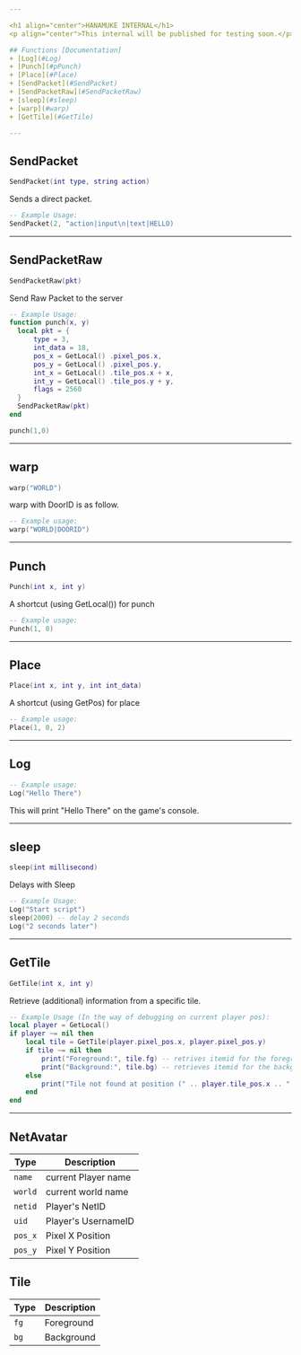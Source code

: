 ```yaml
---

<h1 align="center">HANAMUKE INTERNAL</h1>
<p align="center">This internal will be published for testing soon.</p>

## Functions [Documentation]
+ [Log](#Log)
+ [Punch](#pPunch)
+ [Place](#Place)
+ [SendPacket](#SendPacket)
+ [SendPacketRaw](#SendPacketRaw)  
+ [sleep](#sleep)
+ [warp](#warp)
+ [GetTile](#GetTile)

---
```


## SendPacket
```lua
SendPacket(int type, string action)
```
Sends a direct packet.
```lua
-- Example Usage:
SendPacket(2, "action|input\n|text|HELLO)
```

---

## SendPacketRaw
```lua
SendPacketRaw(pkt)
```
Send Raw Packet to the server
```lua
-- Example Usage:
function punch(x, y)
  local pkt = {
      type = 3,
      int_data = 18,
      pos_x = GetLocal() .pixel_pos.x,
      pos_y = GetLocal() .pixel_pos.y,
      int_x = GetLocal() .tile_pos.x + x,
      int_y = GetLocal() .tile_pos.y + y,
      flags = 2560
  }
  SendPacketRaw(pkt)
end

punch(1,0)
```

---

## warp
```lua
warp("WORLD")
```

warp with DoorID is as follow.
```lua
-- Example usage:
warp("WORLD|DOORID")
```

---

## Punch
```lua
Punch(int x, int y)
```
A shortcut (using GetLocal()) for punch
```lua
-- Example usage:
Punch(1, 0)
```

---

## Place
```lua
Place(int x, int y, int int_data)
```
A shortcut (using GetPos) for place
```lua
-- Example usage:
Place(1, 0, 2)
```

---

## Log
```lua
-- Example usage:
Log("Hello There")
```
This will print "Hello There" on the game's console.

---

## sleep
```lua
sleep(int millisecond)
```
Delays with Sleep
```lua
-- Example Usage:
Log("Start script")
sleep(2000) -- delay 2 seconds
Log("2 seconds later")
```

---

## GetTile
```lua
GetTile(int x, int y)
```
Retrieve (additional) information from a specific tile.
```lua
-- Example Usage (In the way of debugging on current player pos):
local player = GetLocal()
if player ~= nil then
    local tile = GetTile(player.pixel_pos.x, player.pixel_pos.y)
    if tile ~= nil then
        print("Foreground:", tile.fg) -- retrives itemid for the foreground
        print("Background:", tile.bg) -- retrieves itemid for the background
    else
        print("Tile not found at position (" .. player.tile_pos.x .. ", " .. player.tile_pos.y .. ")")
    end
end
```

---

## **NetAvatar**
| Type      | Description |
| --------- | ----------- |
| `name`| current Player name |
| `world`| current world name |
| `netid`| Player's NetID |
| `uid`| Player's UsernameID |
| `pos_x`| Pixel X Position |     
| `pos_y`| Pixel Y Position |


## **Tile**
| Type      | Description |
| --------- | ----------- |
| `fg`| Foreground |
| `bg`| Background |
